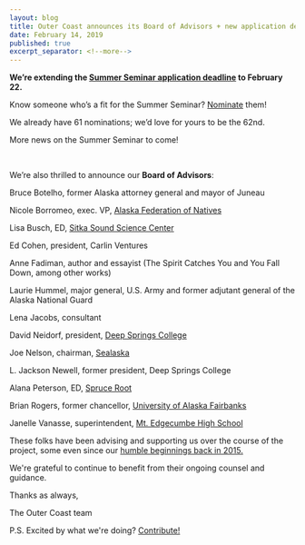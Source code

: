 ```yaml
---
layout: blog
title: Outer Coast announces its Board of Advisors + new application deadline for Summer Seminar
date: February 14, 2019
published: true
excerpt_separator: <!--more-->
---
```


<strong>We’re extending the [Summer Seminar application deadline](http://outercoast.org/apply.html) to February 22.</strong>

<!--more-->

Know someone who’s a fit for the Summer Seminar? [Nominate](http://outercoast.org/nominate.html) them!

We already have 61 nominations; we’d love for yours to be the 62nd. 

More news on the Summer Seminar to come!

<br>

We’re also thrilled to announce our <strong>Board of Advisors</strong>:


Bruce Botelho, former Alaska attorney general and mayor of Juneau

Nicole Borromeo, exec. VP, [Alaska Federation of Natives](https://www.nativefederation.org/)

Lisa Busch, ED, [Sitka Sound Science Center](https://www.sitkascience.org/)

Ed Cohen, president, Carlin Ventures

Anne Fadiman, author and essayist (The Spirit Catches You and You Fall Down, among other works)

Laurie Hummel, major general, U.S. Army and former adjutant general of the Alaska National Guard

Lena Jacobs, consultant

David Neidorf, president, [Deep Springs College](https://www.deepsprings.edu/)

Joe Nelson, chairman, [Sealaska](https://www.sealaska.com/)

L. Jackson Newell, former president, Deep Springs College

Alana Peterson, ED, [Spruce Root](https://www.spruceroot.org/)

Brian Rogers, former chancellor, [University of Alaska Fairbanks](https://www.uaf.edu/uaf/)

Janelle Vanasse, superintendent, [Mt. Edgecumbe High School](http://www.mehs.us/)


These folks have been advising and supporting us over the course of the project, some even since our [humble beginnings back in 2015.](https://docs.google.com/document/u/2/d/1plW-JWg3kYI0s_65hF7ZCT7FyN84CKfcmTO1lEZ8Soo/edit?usp=sharing)

We're grateful to continue to benefit from their ongoing counsel and guidance.

Thanks as always,

The Outer Coast team


P.S. Excited by what we're doing?  [Contribute!](http://outercoast.org/contribute/)
